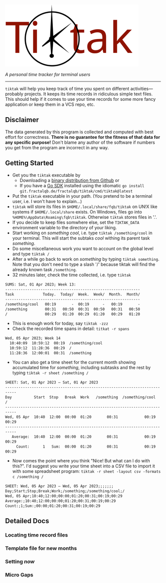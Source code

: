 ![logo](./logo.svg)

*A personal time tracker for terminal users*

---

`tiktak` will help you keep track of time you spent on different
activities—probably projects. It keeps its time records in ridiculous simple
text files. This should help if it comes to use your time records for some more
fancy application or keep them in a VCS repo, etc.

## Disclaimer
The data generated by this program is collected and computed with best effort
for correctness.
__There is no guarantee for the fitness of that data for any specific purpose!__ Don't 
blame any author of the software if numbers you get from the program are
incorrect in any way.

## Getting Started

- Get you the `tiktak` executable by
    * Downloading a [binary distribution from
      Github](https://github.com/fractalqb/tiktak/releases) or
    * If you have a [Go SDK](https://golang.org/dl/) installed using the
      idiomatic `go install git.fractalqb.de/fractalqb/tiktak/cmd/tiktak@latest`
- Put the `tiktak` executable in your path. (You pretend to be a terminal user,
  i.e. I won't have to explain…)
- `tiktak` will store its files in `$HOME/.local/share/fqb/tiktak` on UN!X like
  systems if `$HOME/.local/share` exists. On Windows, files go into
  `%HOME%\AppData\Roaming\fqb\tiktak`. Otherwise `tiktak` stores files in '.'.
- If you decide to keep files somwhere else, set the `TIKTAK_DATA` environment
  variable to the directory of your liking.
- Start working on _something cool_, i.e. type `tiktak /something/cool` in your
  terminal. This will start the subtaks _cool_ withing its parent task
  _something_.
- Do some miscellaneous work you want to account on the global level and type
  `tiktak /`
- After a while go back to work on _something_ by typing `tiktak something`.
  Note that you don't need to type a slash '/' because tiktak will find the
  already known task `/something`.
- 32 minutes later, check the time collected, i.e. type `tiktak`
```
SUMS: Sat, 01 Apr 2023; Week 13:                                   
-------------------------------------------------------------
Task             Today.  Today/  Week.  Week/  Month.  Month/
-------------------------------------------------------------
/something/cool   00:19       -  00:19      -   00:19       -
/something        00:31   00:50  00:31  00:50   00:31   00:50
/                 00:29   01:20  00:29  01:20   00:29   01:20
```
- This is enough work for today, say `tiktak -zzz`
- Check the recorded time spans in detail: `titkat -r spans`
```
Wed, 05 Apr 2023; Week 14                   
  10:40:09  10:59:12  00:19  /something/cool
  10:59:12  11:28:36  00:29  /              
  11:28:36  12:00:01  00:31  /something
```
- You can also get a time sheet for the current month showing accumulated time
  for _something_, including subtasks and the rest by typing `tiktak -r sheet
  /something /`
```
SHEET: Sat, 01 Apr 2023 – Sat, 01 Apr 2023                                 
---------------------------------------------------------------------------
Day          Start  Stop   Break  Work   /something  /something/cool      /
---------------------------------------------------------------------------
Wed, 05 Apr  10:40  12:00  00:00  01:20       00:31            00:19  00:29
---------------------------------------------------------------------------
   Average:  10:40  12:00  00:00  01:20       00:31            00:19  00:29
     Count:      1   Sum:  00:00  01:20       00:31            00:19  00:29
```
- Now comes the point where you think "Nice! But what can I do with this?". I'd
  suggest you write your time sheet into a CSV file to import it with some
  spreadsheet program: `tiktak -r sheet -layout csv -formats c /something /`
```
SHEET: Wed, 05 Apr 2023 – Wed, 05 Apr 2023;;;;;;;
Day;Start;Stop;Break;Work;/something;/something/cool;/
Wed, 05 Apr;10:40;12:00;00:00;01:20;00:31;00:19;00:29
Average:;10:40;12:00;00:00;01:20;00:31;00:19;00:29
Count:;1;Sum:;00:00;01:20;00:31;00:19;00:29
```

## Detailed Docs

### Locating time record files

### Template file for new months

### Setting _now_

### Micro Gaps
